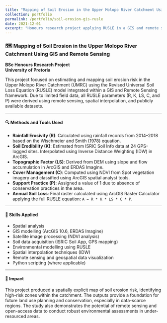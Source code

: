 ```yaml
---
title: "Mapping of Soil Erosion in the Upper Molopo River Catchment Using GIS and Remote Sensing"
collection: portfolio
permalink: /portfolio/soil-erosion-gis-rusle
date: 2021-12-01
excerpt: "Honours research project applying RUSLE in a GIS and remote sensing framework to assess erosion risk in the Upper Molopo River Catchment."
---
```


### 🗺️ Mapping of Soil Erosion in the Upper Molopo River Catchment Using GIS and Remote Sensing  
**BSc Honours Research Project**  
**University of Pretoria**

This project focused on estimating and mapping soil erosion risk in the Upper Molopo River Catchment (UMRC) using the Revised Universal Soil Loss Equation (RUSLE) model integrated within a GIS and Remote Sensing framework. Due to limited field data, all RUSLE parameters (R, K, LS, C, and P) were derived using remote sensing, spatial interpolation, and publicly available datasets.

---

#### 🔍 Methods and Tools Used

- **Rainfall Erosivity (R)**: Calculated using rainfall records from 2014–2018 based on the Wischmeier and Smith (1978) equation.
- **Soil Erodibility (K)**: Estimated from ISRIC Soil Info data at 24 GPS-logged sites. Interpolated using Inverse Distance Weighting (IDW) in ArcGIS.
- **Topographic Factor (LS)**: Derived from DEM using slope and flow accumulation in ArcGIS and ERDAS Imagine.
- **Cover Management (C)**: Computed using NDVI from Spot vegetation imagery and classified using ArcGIS spatial analyst tools.
- **Support Practice (P)**: Assigned a value of 1 due to absence of conservation practices in the area.
- **Annual Soil Loss**: Final raster calculated using ArcGIS Raster Calculator applying the full RUSLE equation: `A = R * K * LS * C * P`.

---

#### 🧰 Skills Applied

- Spatial analysis  
- GIS modelling (ArcGIS 10.6, ERDAS Imagine)  
- Satellite image processing (NDVI analysis)  
- Soil data acquisition (ISRIC Soil App, GPS mapping)  
- Environmental modelling using RUSLE  
- Spatial interpolation techniques (IDW)  
- Remote sensing and geospatial data visualization  
- Python scripting (where applicable)

---

#### 🌱 Impact

This project produced a spatially explicit map of soil erosion risk, identifying high-risk zones within the catchment. The outputs provide a foundation for future land use planning and conservation, especially in data-scarce regions. The study also demonstrates the potential of remote sensing and open-access data to conduct robust environmental assessments in under-resourced areas.

